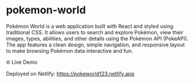 # pokemon-world

Pokémon World is a web application built with React and styled using traditional CSS. It allows users to search and explore Pokémon, view their images, types, abilities, and other details using the Pokémon API (PokeAPI). The app features a clean design, simple navigation, and responsive layout to make browsing Pokémon data interactive and fun.

🌐 Live Demo

Deployed on Netlify: https://pokeworld123.netlify.app
